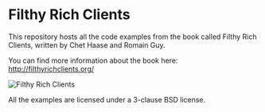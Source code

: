 # Filthy Rich Clients

This repository hosts all the code examples from the
book called Filthy Rich Clients, written by Chet Haase
and Romain Guy.

You can find more information about the book here:
http://filthyrichclients.org/

![Filthy Rich Clients](http://filthyrichclients.org/images/book.png)

All the examples are licensed under a 3-clause BSD
license.
